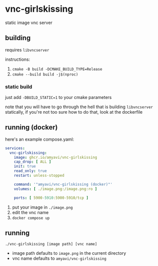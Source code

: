 # vnc-girlskissing
static image vnc server

## building
requires `libvncserver`

instructions:
1. `cmake -B build -DCMAKE_BUILD_TYPE=Release`
2. `cmake --build build -j$(nproc)` 

### static build
just add `-DBUILD_STATIC=1` to your cmake parameters

note that you will have to go through the hell that is building `libvncserver` statically,
if you're not too sure how to do that, look at the dockerfile

## running (docker)
here's an example compose.yaml:
```yml
services:
  vnc-girlskissing:
    image: ghcr.io/amyavi/vnc-girlskissing
    cap_drop: [ ALL ]
    init: true
    read_only: true
    restart: unless-stopped

    command: '"amyavi/vnc-girlskissing (docker)"'
    volumes: [ ./image.png:/image.png:ro ]

    ports: [ 5900-5910:5900-5910/tcp ]
```

1. put your image in `./image.png`
2. edit the vnc name
3. `docker compose up`

## running
`./vnc-girlskissing [image path] [vnc name]`
- image path defaults to `image.png` in the current directory
- vnc name defaults to `amyavi/vnc-girlskissing`
